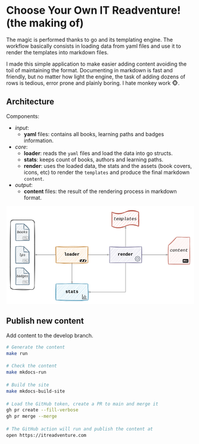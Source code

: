 # Choose Your Own IT Readventure! (the making of)

The magic is performed thanks to go and its templating engine. The workflow basically consists in loading data from yaml files and use it to render the templates into markdown files.

I made this simple application to make easier adding content avoiding the toil of maintaining the format. Documenting in markdown is fast and friendly, but no matter how light the engine, the task of adding dozens of rows is tedious, error prone and plainly boring. I hate monkey work :monkey_face:.

## Architecture

Components:
- *input*:
  - **yaml** files: contains all books, learning paths and badges information.
- *core*:
  - **loader**: reads the `yaml` files and load the data into go structs.
  - **stats**: keeps count of books, authors and learning paths.
  - **render**: uses the loaded data, the stats and the assets (book covers, icons, etc) to render the `templates` and produce the final markdown `content`.
- *output*:
  - **content** files: the result of the rendering process in markdown format.
 
<p align="center">
    <img src="./arch.png" />
</p>

## Publish new content

Add content to the develop branch.

```bash
# Generate the content
make run

# Check the content
make mkdocs-run

# Build the site
make mkdocs-build-site

# Load the GitHub token, create a PR to main and merge it
gh pr create --fill-verbose
gh pr merge --merge

# The GitHub action will run and publish the content at
open https://itreadventure.com
```
